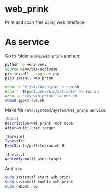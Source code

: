 # web_prink

Print and scan files using web interface

# As service

Go to folder `$HOME/web_prink` and run:

``` bash
python -m venv venv
source venv/bin/activate
pip install --upgrade pip
pip3 install web_prink

echo -e '#!/bin/bash\n\n' > run.sh
echo ". $(pwd)/venv/bin/activate" >> run.sh
echo -e '\n\nweb_prink' >> run.sh
chmod ugo+x run.sh
```

Make file `/etc/systemd/system/web_prink.service`:

``` bash
[Unit]
Description=web_prink root mode
After=multi-user.target

[Service]
Type=idle
ExecStart=/path/to/run.sh 0

[Install]
WantedBy=multi-user.target
```

And run:

``` bash
sudo systemctl start web_prink
sudo systemctl enable web_prink
sudo reboot now
```
